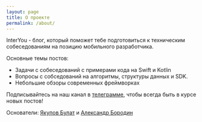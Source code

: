 ```yaml
---
layout: page
title: О проекте
permalink: /about/
---
```


InterYou - блог, который поможет тебе подготовиться к техническим собеседованиям на позицию мобильного разработчика. 

Основные темы постов:
  * Задачи с собеседований с примерами кода на Swift и Kotlin
  * Вопросы с собседований на алгоритмы, структуры данных и SDK.
  * Небольшие обзоры современных фреймворках

Подписывайтесь на наш канал в [телеграмме](https://www.t.me/interyou), чтобы всегда быть в курсе новых постов!

Основатели: [Якупов Булат](https://www.linkedin.com/in/bulat-yakupov-802790125/) и [Александр Бородин]()
